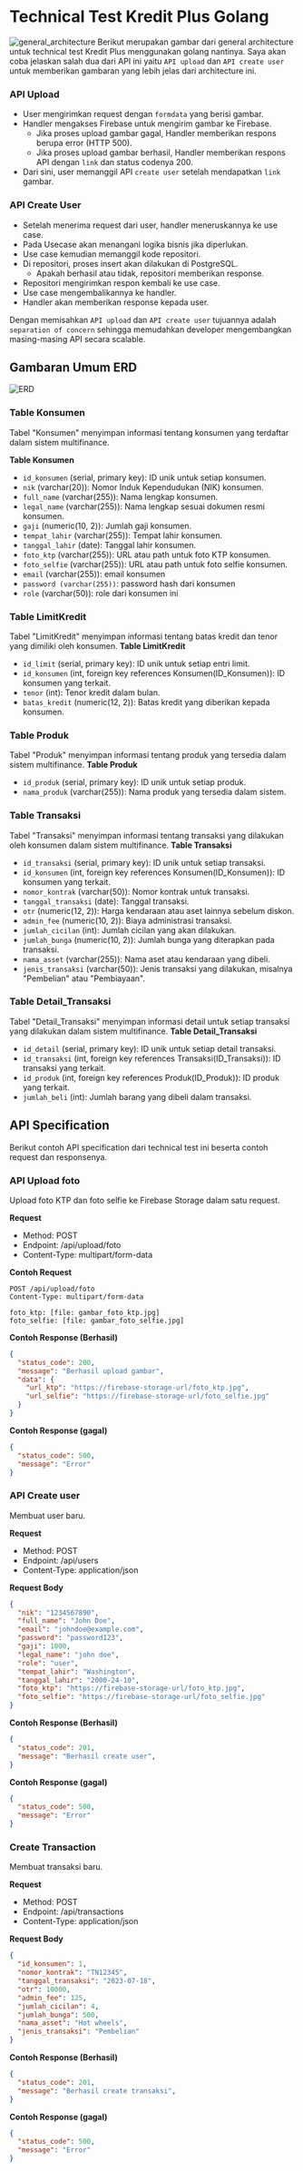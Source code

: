 # Technical Test Kredit Plus Golang
![general_architecture](https://firebasestorage.googleapis.com/v0/b/crwn-db-6edbc.appspot.com/o/Kredit%20plus.png?alt=media&token=edd2db01-8276-43a5-8846-580026883d5d)
Berikut merupakan gambar dari general architecture untuk technical test Kredit Plus menggunakan golang nantinya. Saya akan coba jelaskan salah dua dari API ini yaitu `API upload` dan `API create user` untuk memberikan gambaran yang lebih jelas dari architecture ini. 
### API Upload
- User mengirimkan request dengan `formdata` yang berisi gambar.
- Handler mengakses Firebase untuk mengirim gambar ke Firebase.
   - Jika proses upload gambar gagal, Handler memberikan respons berupa error (HTTP 500).
   - Jika proses upload gambar berhasil, Handler memberikan respons API dengan `link` dan status codenya 200.
- Dari sini, user memanggil API `create user` setelah mendapatkan `link` gambar.
### API Create User
- Setelah menerima request dari user, handler meneruskannya ke use case.
- Pada Usecase akan menangani logika bisnis jika diperlukan.
- Use case kemudian memanggil kode repositori.
- Di repositori, proses insert akan dilakukan di PostgreSQL.
   - Apakah berhasil atau tidak, repositori memberikan response.
- Repositori mengirimkan respon kembali ke use case.
- Use case mengembalikannya ke handler.
- Handler akan memberikan response kepada user.

Dengan memisahkan `API upload` dan `API create user` tujuannya adalah `separation of concern` sehingga memudahkan developer mengembangkan masing-masing API secara scalable.
## Gambaran Umum ERD
![ERD](https://firebasestorage.googleapis.com/v0/b/crwn-db-6edbc.appspot.com/o/KP%20(3).png?alt=media&token=2c26782a-c5de-4e30-9d04-c775a43dd6c6)

### Table Konsumen
Tabel "Konsumen" menyimpan informasi tentang konsumen yang terdaftar dalam sistem multifinance.

**Table Konsumen**
- `id_konsumen` (serial, primary key): ID unik untuk setiap konsumen.
- `nik` (varchar(20)): Nomor Induk Kependudukan (NIK) konsumen.
- `full_name` (varchar(255)): Nama lengkap konsumen.
- `legal_name` (varchar(255)): Nama lengkap sesuai dokumen resmi konsumen.
- `gaji` (numeric(10, 2)): Jumlah gaji konsumen.
- `tempat_lahir` (varchar(255)): Tempat lahir konsumen.
- `tanggal_lahir` (date): Tanggal lahir konsumen.
- `foto_ktp` (varchar(255)): URL atau path untuk foto KTP konsumen.
- `foto_selfie` (varchar(255)): URL atau path untuk foto selfie konsumen.
- `email` (varchar(255)): email konsumen
- `password (varchar(255))`: password hash dari konsumen
- `role` (varchar(50)): role dari konsumen ini

### Table LimitKredit
Tabel "LimitKredit" menyimpan informasi tentang batas kredit dan tenor yang dimiliki oleh konsumen.
**Table LimitKredit**
- `id_limit` (serial, primary key): ID unik untuk setiap entri limit.
- `id_konsumen` (int, foreign key references Konsumen(ID_Konsumen)): ID konsumen yang terkait.
- `tenor` (int): Tenor kredit dalam bulan.
- `batas_kredit` (numeric(12, 2)): Batas kredit yang diberikan kepada konsumen.

### Table Produk
Tabel "Produk" menyimpan informasi tentang produk yang tersedia dalam sistem multifinance.
**Table Produk**
- `id_produk` (serial, primary key): ID unik untuk setiap produk.
- `nama_produk` (varchar(255)): Nama produk yang tersedia dalam sistem.

### Table Transaksi
Tabel "Transaksi" menyimpan informasi tentang transaksi yang dilakukan oleh konsumen dalam sistem multifinance.
**Table Transaksi**
- `id_transaksi` (serial, primary key): ID unik untuk setiap transaksi.
- `id_konsumen` (int, foreign key references Konsumen(ID_Konsumen)): ID konsumen yang terkait.
- `nomor_kontrak` (varchar(50)): Nomor kontrak untuk transaksi.
- `tanggal_transaksi` (date): Tanggal transaksi.
- `otr` (numeric(12, 2)): Harga kendaraan atau aset lainnya sebelum diskon.
- `admin_fee` (numeric(10, 2)): Biaya administrasi transaksi.
- `jumlah_cicilan` (int): Jumlah cicilan yang akan dilakukan.
- `jumlah_bunga` (numeric(10, 2)): Jumlah bunga yang diterapkan pada transaksi.
- `nama_asset` (varchar(255)): Nama aset atau kendaraan yang dibeli.
- `jenis_transaksi` (varchar(50)): Jenis transaksi yang dilakukan, misalnya "Pembelian" atau "Pembiayaan".

### Table Detail_Transaksi
Tabel "Detail_Transaksi" menyimpan informasi detail untuk setiap transaksi yang dilakukan dalam sistem multifinance.
**Table Detail_Transaksi**
- `id_detail` (serial, primary key): ID unik untuk setiap detail transaksi.
- `id_transaksi` (int, foreign key references Transaksi(ID_Transaksi)): ID transaksi yang terkait.
- `id_produk` (int, foreign key references Produk(ID_Produk)): ID produk yang terkait.
- `jumlah_beli` (int): Jumlah barang yang dibeli dalam transaksi.

## API Specification
Berikut contoh API specification dari technical test ini beserta contoh request dan responsenya.

### API Upload foto

Upload foto KTP dan foto selfie ke Firebase Storage dalam satu request.

**Request**

- Method: POST
- Endpoint: /api/upload/foto
- Content-Type: multipart/form-data

**Contoh Request**
```
POST /api/upload/foto
Content-Type: multipart/form-data

foto_ktp: [file: gambar_foto_ktp.jpg]
foto_selfie: [file: gambar_foto_selfie.jpg]
```


**Contoh Response (Berhasil)**
```json
{
  "status_code": 200,
  "message": "Berhasil upload gambar",
  "data": {
    "url_ktp": "https://firebase-storage-url/foto_ktp.jpg",
    "url_selfie": "https://firebase-storage-url/foto_selfie.jpg"
  }
}
```

**Contoh Response (gagal)**
```json
{
  "status_code": 500,
  "message": "Error"
}
```
### API Create user

Membuat user baru.

**Request**

- Method: POST
- Endpoint: /api/users
- Content-Type: application/json

**Request Body**
```json
{
  "nik": "1234567890",
  "full_name": "John Doe",
  "email": "johndoe@example.com",
  "password": "password123",
  "gaji": 1000,
  "legal_name": "john doe",
  "role": "user",
  "tempat_lahir": "Washington",
  "tanggal_lahir": "2000-24-10",
  "foto_ktp": "https://firebase-storage-url/foto_ktp.jpg",
  "foto_selfie": "https://firebase-storage-url/foto_selfie.jpg"
}
```

**Contoh Response (Berhasil)**
```json
{
  "status_code": 201,
  "message": "Berhasil create user",
}
```

**Contoh Response (gagal)**
```json
{
  "status_code": 500,
  "message": "Error"
}
```
### Create Transaction

Membuat transaksi baru.

**Request**

- Method: POST
- Endpoint: /api/transactions
- Content-Type: application/json

**Request Body**
```json
{
  "id_konsumen": 1,
  "nomor_kontrak": "TN12345",
  "tanggal_transaksi": "2023-07-18",
  "otr": 10000,
  "admin_fee": 125,
  "jumlah_cicilan": 4,
  "jumlah_bunga": 500,
  "nama_asset": "Hot wheels",
  "jenis_transaksi": "Pembelian"
}
```
**Contoh Response (Berhasil)**
```json
{
  "status_code": 201,
  "message": "Berhasil create transaksi",
}
```

**Contoh Response (gagal)**
```json
{
  "status_code": 500,
  "message": "Error"
}
```
